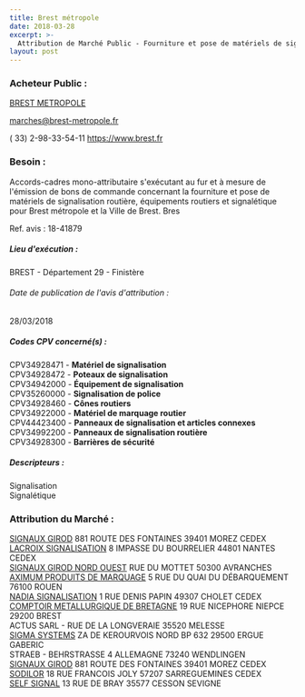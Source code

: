 ```yaml
---
title: Brest métropole
date: 2018-03-28
excerpt: >-
  Attribution de Marché Public - Fourniture et pose de matériels de signalisation routière, équipements routiers et signalétique pour Brest métropole et la Ville de Brest
layout: post
---
```


### Acheteur Public : 
<a href="/acheteur-33/siren-242900314"> BREST METROPOLE</a><br/>



marches@brest-metropole.fr

( 33) 2-98-33-54-11
https://www.brest.fr
### Besoin :

Accords-cadres mono-attributaire s'exécutant au fur et à mesure de l'émission de bons de commande concernant la fourniture et pose de matériels de signalisation routière, équipements routiers et signalétique pour Brest métropole et la Ville de Brest. Bres

Ref. avis : 18-41879


##### Lieu d'exécution :

BREST - Département 29 - Finistère

###### Date de publication de l'avis d'attribution : 
28/03/2018

##### Codes CPV concerné(s) :
CPV34928471 - **Matériel de signalisation** <br/>
CPV34928472 - **Poteaux de signalisation** <br/>
CPV34942000 - **Équipement de signalisation** <br/>
CPV35260000 - **Signalisation de police** <br/>
CPV34928460 - **Cônes routiers** <br/>
CPV34922000 - **Matériel de marquage routier** <br/>
CPV44423400 - **Panneaux de signalisation et articles connexes** <br/>
CPV34992200 - **Panneaux de signalisation routière** <br/>
CPV34928300 - **Barrières de sécurité** <br/>

##### Descripteurs :
Signalisation <br/>
Signalétique <br/>

### Attribution du Marché :
<a href="/entreprise-272/siren-959502345"> SIGNAUX GIROD</a>    881 ROUTE DES FONTAINES 39401 MOREZ CEDEX <br/>
<a href="/entreprise-259/siren-409065984"> LACROIX SIGNALISATION</a>    8 IMPASSE DU BOURRELIER 44801 NANTES CEDEX <br/>
<a href="/entreprise-262/siren-442213724"> SIGNAUX GIROD NORD OUEST</a>    RUE DU MOTTET 50300 AVRANCHES <br/>
<a href="/entreprise-268/siren-700501208"> AXIMUM PRODUITS DE MARQUAGE</a>    5 RUE DU QUAI DU DÉBARQUEMENT 76100 ROUEN <br/>
<a href="/entreprise-262/siren-451071146"> NADIA SIGNALISATION</a>    1 RUE DENIS PAPIN 49307 CHOLET CEDEX <br/>
<a href="/entreprise-272/siren-868500414"> COMPTOIR METALLURGIQUE DE BRETAGNE</a>    19 RUE NICEPHORE NIEPCE 29200 BREST <br/>
ACTUS SARL - RUE DE LA LONGVERAIE 35520 MELESSE <br/>
<a href="/entreprise-257/siren-385175765"> SIGMA SYSTEMS</a>    ZA DE KEROURVOIS NORD BP 632 29500 ERGUE GABERIC <br/>
STRAEB - BEHRSTRASSE 4 ALLEMAGNE 73240 WENDLINGEN <br/>
<a href="/entreprise-272/siren-959502345"> SIGNAUX GIROD</a>    881 ROUTE DES FONTAINES 39401 MOREZ CEDEX <br/>
<a href="/entreprise-267/siren-657380531"> SODILOR</a>    18 RUE FRANCOIS JOLY 57207 SARREGUEMINES CEDEX <br/>
<a href="/entreprise-260/siren-414715102"> SELF SIGNAL</a>    13 RUE DE BRAY 35577 CESSON SEVIGNE <br/>

